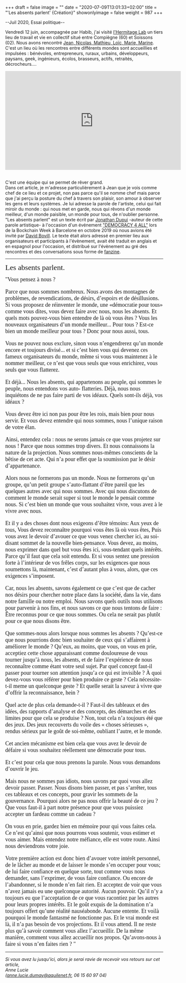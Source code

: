 +++
draft = false
image = ""
date = "2020-07-09T13:01:33+02:00"
title = "'Les absents parlent' {Création}"
showonlyimage = false
weight = 987
+++

--Juil 2020, Essai politique--
     
Vendredi 12 juin, accompagnée par Habib, j'ai visité [l'Hermitage Lab](https://www.hermitagelelab.com/) un tiers lieu de travail et vie en collectif situé entre Compiègne (60) et Soissons (02). Nous avons rencontré [Jean, Nicolas, Mathieu, Loïc, Marie, Marine](https://www.hermitagelelab.com/l_hermitage/). C'est un lieu où les rencontres entre différents mondes sont accueillies et impulsées : bénévoles, entrepreneurs, ruraux, urbains, développeurs, paysans, geek, ingénieurs, écolos, brasseurs, actifs, retraités, décrocheurs....
<!--more-->  

<iframe width="560" height="315" src="https://www.youtube.com/embed/Rd1xTx78Vx8" frameborder="0" allow="accelerometer; autoplay; encrypted-media; gyroscope; picture-in-picture" allowfullscreen></iframe>
<br><br>


C'est une équipe qui se permet de rêver grand.   
Dans cet article, je m'adresse particulièrement à Jean que je vois comme chef de ce lieu et ce projet, non pas parce qu'il se nomme chef mais parce que j'ai perçu la posture du chef à travers son plaisir, son amour à observer les gens et leurs systèmes. Je lui adresse la parole de l'artiste, celui qui fait miroir du monde : qui nous met en garde, nous qui rêvons d'un monde meilleur, d'un monde paisible, un monde pour tous, de n'oublier personne.   
"Les absents parlent" est un texte écrit par [Jonathan Dupui](https://blog.association-tedua.fr/accueil/jonathan-dupui-enseignant-discipline-du-jeu-theatre-clown/) -auteur de cette parole artistique- à l'occasion d'un événement ["DEMOCRACY 4 ALL"](https://www.democracy4all.barcelona/) lors de la Bockchain Week à Barcelone en octobre 2019 où nous avions été invité par [David Bovill](http://david.bovill.me/view/welcome-visitors/view/my-sites/view/davids-writing-sites). Le texte était alors adressé en premier lieu aux organisateurs et participants à l'évènement, avait été traduit en anglais et en espagnol pour l'occasion, et distribué sur l'évènement au gré des rencontres et des conversations sous forme de [fanzine](https://fr.wikipedia.org/wiki/Fanzine).

---



<font face = "Courier M" size = "5">Les absents parlent. </font>

<font face = "Courier M" size = "4">"Vous pensez à nous ? 

Parce que nous sommes nombreux. 
Nous avons des montagnes de problèmes, de revendications, de désirs, d’espoirs et de désillusions. 
Si vous proposez de réinventer le monde, une «démocratie pour tous» comme vous dites, vous devez faire avec nous, nous les absents. 
Et quels mots pouvez-vous bien entendre de là où vous êtes ? Vous les nouveaux organisateurs d’un monde meilleur... Pour tous ? Est-ce bien un monde meilleur pour tous ? 
Donc pour nous aussi, tous. 

Vous ne pouvez nous exclure, sinon vous n’engendrerez qu’un monde encore et toujours divisé... et si c’est bien vous qui devenez ces fameux organisateurs du monde, même si vous vous maintenez à le nommer meilleur, ce n’est que vous seuls que vous enrichirez, vous seuls que vous flatterez. 

Et déjà... Nous les absents, qui appartenons au peuple, qui sommes le peuple, nous entendons vos auto- flatteries. 
Déjà, nous nous inquiétons de ne pas faire parti de vos idéaux. Quels sont-ils déjà, vos idéaux ?

Vous devez être ici non pas pour être les rois, mais bien pour nous servir. 
Et vous devez entendre qui nous sommes, nous l’unique raison de votre élan. 

Ainsi, entendez cela : nous ne serons jamais ce que vous projetez sur nous ! 
Parce que nous sommes trop divers. 
Et nous connaissons la nature de la projection. 
Nous sommes nous-mêmes conscients de la bêtise de cet acte. Qui n’a pour effet que la soumission par le désir d’appartenance. 

Alors nous ne formerons pas un monde. 
Nous ne formerons qu’un groupe, qu’un petit groupe s’auto-flattant d’être pareil que les quelques autres avec qui nous sommes. Avec qui nous discutons de comment le monde serait super si tout le monde le pensait comme nous. 
Si c’est bien un monde que vous souhaitez vivre, vous avez à le vivre avec nous. 

Et il y a des choses dont nous exigeons d’être témoins: 
Aux yeux de tous, 
Vous devez reconnaître pourquoi vous êtes là où vous êtes, 
Puis vous avez le devoir d’avouer ce que vous venez chercher ici, au soi-disant sommet de la nouvelle bien-pensance. 
Vous devez, au moins, nous exprimer dans quel but vous êtes ici, sous-tendant quels intérêts. 
Parce qu’il faut que cela soit entendu. 
Et si vous sentez une pression forte à l’intérieur de vos frêles corps, sur les exigences que nous soumettons là, maintenant, c’est d’autant plus à vous, alors, que ces exigences s’imposent. 

Car, nous les absents, savons également ce que c’est que de cacher nos désirs pour chercher notre place dans la société, dans la vie, dans notre famille ou notre emploi. Nous savons quels outils nous utilisons pour parvenir à nos fins, et nous savons ce que nous tentons de faire : 
Être reconnus pour ce que nous sommes. Ou cela ne serait pas plutôt pour ce que nous disons être. 

Que sommes-nous alors lorsque nous sommes les absents ? 
Qu’est-ce que nous pourrions donc bien souhaiter de ceux qui s’affairent à améliorer le monde ? 
Qu’eux, au moins, que vous, on vous en prie, acceptiez cette chose apparaissant comme douloureuse de vous tourner jusqu’à nous, les absents, et de faire l’expérience de nous reconnaître comme étant votre seul sujet. 
Par quel concept faut-il passer pour tourner son attention jusqu’a ce qui est invisible ? 
À quoi devez-vous vous référer pour bien produire ce geste ? Cela nécessite-t-il meme un quelconque geste ?
Et quelle serait la saveur à vivre que d’offrir la reconnaissance, hein ?

Quel acte de plus cela demande-t-il ? Faut-il des tableaux et des idées, des rapports d’analyse et des concepts, des démarches et des limites pour que cela se produise ? 
Non, tout cela n’a toujours été que des jeux. Des jeux recouverts du voile des « choses sérieuses », rendus sérieux par le goût de soi-même, oubliant l’autre, et le monde.

Cet ancien mécanisme est bien cela que vous avez le devoir de défaire si vous souhaitez réellement une démocratie pour tous.

Et c’est pour cela que nous prenons la parole. Nous vous demandons d’ouvrir le jeu.

Mais nous ne sommes pas idiots, nous savons par quoi vous allez devoir passer. Passer. Nous disons bien passer, et pas s’arrêter, tous ces tableaux et ces concepts, pour gravir les sommets de la gouvernance. 
Pourquoi alors ne pas nous offrir la beauté de ce jeu ?
Que vous faut-il à part notre présence pour que vous puissiez accepter un fardeau comme un cadeau ?

On vous en prie, gardez bien en mémoire pour qui vous faites cela.
Ce n’est qu’ainsi que nous pourrons vous soutenir, vous estimer et vous aimer.
Mais entendez notre méfiance, elle est votre route.
Ainsi nous deviendrons votre joie.

Votre première action est donc bien d’avouer votre intérêt personnel, de le lâcher au monde et de laisser le monde s’en occuper pour vous; de lui faire confiance en quelque sorte, tout comme vous nous demander, sans l’exprimer, de vous faire confiance. Ou encore de l’abandonner, si le monde n’en fait rien. Et acceptez de voir que vous n’avez jamais eu une quelconque autorité. Aucun pouvoir.
Qu’il n’y a toujours eu que l’acceptation de ce que vous racontiez par les autres pour leurs propres intérêts.
Et le goût exquis de la domination n’a toujours offert qu’une réalité nauséabonde.
Aucune entente. Et voilà pourquoi le monde fantasmé ne fonctionne pas.
Et le vrai monde est là, il n’a pas besoin de vos projections.
Et il vous attend.
Il ne reste plus qu’à savoir comment vous allez l’accueillir.
De la même manière, comment vous allez accueillir nos propos.
Qu’avons-nous à faire si vous n’en faites rien ? "</font>

---



*Si vous avez lu jusqu'ici, alors je serai ravie de recevoir vos retours sur cet article,  
Anne Lucie   
(anne.lucie.dumay@aquilenet.fr, 06 15 60 97 04)*

